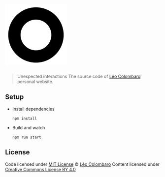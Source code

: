 # [![colombaro.fr](assets/favicons/favicon.svg)](https://colombaro.fr)

> Unexpected interactions
> The source code of [Léo Colombaro](https://colombaro.fr)' personal website.

## Setup

* Install dependencies
  ```console
  npm install
  ```

* Build and watch
  ```console
  npm run start
  ```

## License

Code licensed under [MIT License](LICENSE) © [Léo Colombaro](https://colombaro.fr)
Content licensed under [Creative Commons License BY 4.0](https://creativecommons.org/licenses/by/4.0/)
